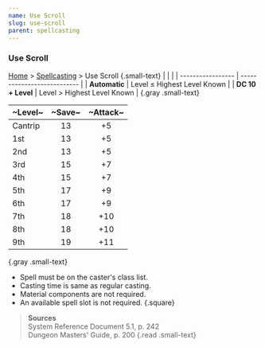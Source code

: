 ```yaml
---
name: Use Scroll
slug: use-scroll
parent: spellcasting
---
```

### Use Scroll
[Home](dm-operations-center) > [Spellcasting](spellcasting) > Use Scroll {.small-text}
|                   |                             |
| ----------------- | --------------------------- |
| **Automatic**     | Level ≤ Highest Level Known |
| **DC 10 + Level** | Level > Highest Level Known |
{.gray .small-text}

| ~Level~ | ~Save~ | ~Attack~ |
| ------- | :----: | :------: |
| Cantrip |   13   |    +5    |
| 1st     |   13   |    +5    |
| 2nd     |   13   |    +5    |
| 3rd     |   15   |    +7    |
| 4th     |   15   |    +7    |
| 5th     |   17   |    +9    |
| 6th     |   17   |    +9    |
| 7th     |   18   |   +10    |
| 8th     |   18   |   +10    |
| 9th     |   19   |   +11    |
{.gray .small-text}

- Spell must be on the caster's class list.
- Casting time is same as regular casting.
- Material components are not required.
- An available spell slot is not required.
{.square}

> **Sources** <br/>
> System Reference Document 5.1, p. 242<br/>
> Dungeon Masters' Guide, p. 200
{.read .small-text}
